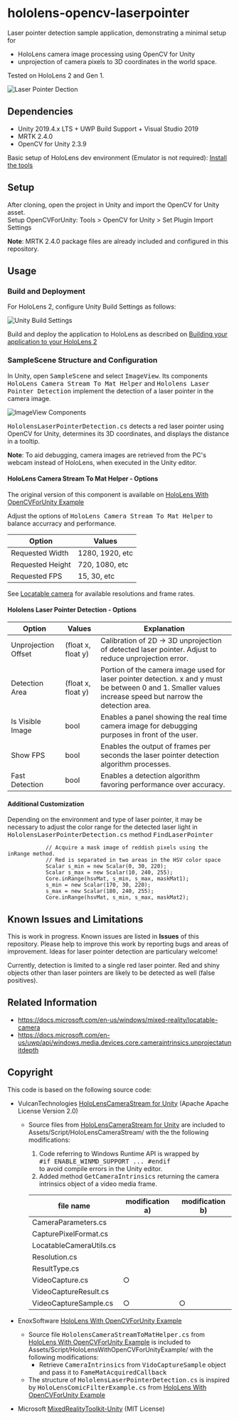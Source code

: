 # hololens-opencv-laserpointer

Laser pointer detection sample application, demonstrating a
minimal setup for 

* HoloLens camera image processing using OpenCV for Unity 
* unprojection of camera pixels to 3D coordinates in the world space.

Tested on HoloLens 2 and Gen 1.

![Laser Pointer Dection](/Document/LaserPointerDetection.PNG)

## Dependencies

 * Unity 2019.4.x LTS + UWP Build Support + Visual Studio 2019
 * MRTK 2.4.0 
 * OpenCV for Unity 2.3.9
 
 Basic setup of HoloLens dev environment (Emulator is not required): [Install the tools](https://docs.microsoft.com/en-us/windows/mixed-reality/install-the-tools) 

## Setup

After cloning, open the project in Unity and import the OpenCV for Unity asset.<br>
Setup OpenCVForUnity: Tools > OpenCV for Unity > Set Plugin Import Settings

**Note**: MRTK 2.4.0 package files are already included and configured in this repository.

## Usage
### Build and Deployment
For HoloLens 2, configure Unity Build Settings as follows:

![Unity Build Settings](/Document/UnityBuildSettings.PNG)

Build and deploy the application to HoloLens as described on
[Building your application to your HoloLens 2](https://docs.microsoft.com/en-us/windows/mixed-reality/mr-learning-base-02#building-your-application-to-your-hololens-2)


### SampleScene Structure and Configuration

In Unity, open <tt>SampleScene</tt> and select <tt>ImageView</tt>.
Its components <tt>HoloLens Camera Stream To Mat Helper</tt> and <tt>Hololens Laser Pointer Detection</tt> implement the detection of a laser pointer in the camera image. 

![ImageView Components](/Document/ImageViewInspector.PNG)

<tt>HololensLaserPointerDetection.cs</tt> detects a red laser pointer using OpenCV for Unity, determines its 3D coordinates, and displays the distance in a tooltip.

**Note**: To aid debugging, camera images are retrieved from the PC's webcam instead of HoloLens, when executed in the Unity editor.

#### HoloLens Camera Stream To Mat Helper - Options 

The original version of this component is available on [HoloLens With OpenCVForUnity Example](https://github.com/EnoxSoftware/HoloLensWithOpenCVForUnityExample)

Adjust the options of <tt>HoloLens Camera Stream To Mat Helper</tt> 
to balance accurracy and performance.

| Option | Values |
|--------|--------|
| Requested Width  | 1280, 1920, etc |
| Requested Height | 720, 1080, etc |
| Requested FPS    | 15, 30, etc |

See [Locatable camera](https://docs.microsoft.com/en-us/windows/mixed-reality/locatable-camera) for available resolutions and frame rates.

#### Hololens Laser Pointer Detection - Options 

| Option | Values | Explanation |
|--------|--------|-------------|
| Unprojection Offset  | (float x, float y) | Calibration of 2D -> 3D unprojection of detected laser pointer. Adjust to reduce unprojection error.
| Detection Area | (float x, float y) | Portion of the camera image used for laser pointer detection. x and y must be between 0 and 1. Smaller values increase speed but narrow the detection area.
| Is Visible Image    | bool | Enables a panel showing the real time camera image for debugging purposes in front of the user.|
|Show FPS | bool | Enables the output of frames per seconds the laser pointer detection algorithm processes.
| Fast Detection | bool | Enables a detection algorithm favoring performance over accuracy.| 

#### Additional Customization
Depending on the environment and type of laser pointer, it may be necessary to adjust the color range for the detected laser light in <tt>HololensLaserPointerDetection.cs</tt> method <tt>FindLaserPointer</tt>

```
            // Acquire a mask image of reddish pixels using the inRange method. 
            // Red is separated in two areas in the HSV color space
            Scalar s_min = new Scalar(0, 30, 220);
            Scalar s_max = new Scalar(10, 240, 255);
            Core.inRange(hsvMat, s_min, s_max, maskMat1);
            s_min = new Scalar(170, 30, 220);
            s_max = new Scalar(180, 240, 255);
            Core.inRange(hsvMat, s_min, s_max, maskMat2);
```


## Known Issues and Limitations

This is work in progress. Known issues are listed in **Issues** of this repository. Please help to improve this work by reporting bugs and areas of improvement. Ideas for laser pointer detection are particulary welcome!

Currently, detection is limited to a single red laser pointer. Red and shiny objects other than laser pointers are likely to be detected as well (false positives). 


## Related Information

* https://docs.microsoft.com/en-us/windows/mixed-reality/locatable-camera
* https://docs.microsoft.com/en-us/uwp/api/windows.media.devices.core.cameraintrinsics.unprojectatunitdepth


## Copyright

This code is based on the following source code:

 * VulcanTechnologies [HoloLensCameraStream for Unity](https://github.com/VulcanTechnologies/HoloLensCameraStream) (Apache Apache License Version 2.0)
    * Source files  from [HoloLensCameraStream for Unity](https://github.com/VulcanTechnologies/HoloLensCameraStream) are included to
    Assets/Script/HoloLensCameraStream/ with the the following modifications: 

      1.  Code referring to Windows Runtime API is wrapped by <br> <tt>#if ENABLE_WINMD_SUPPORT ... #endif</tt> <br>
      to avoid compile errors in the Unity editor.
      2. Added method <tt>GetCameraIntrinsics</tt> returning the camera intrinsics object of a video media frame.

       | file name | modification a) | modification b) |
       |-----------|---------------|---------------|
       |CameraParameters.cs||
       |CapturePixelFormat.cs||
       |LocatableCameraUtils.cs||
       |Resolution.cs||
       |ResultType.cs||
       |VideoCapture.cs| ○|
       |VideoCaptureResult.cs||
       |VideoCaptureSample.cs| ○ | ○ |

       
 * EnoxSoftware [HoloLens With OpenCVForUnity Example](https://github.com/EnoxSoftware/HoloLensWithOpenCVForUnityExample)

    * Source file <tt>HololensCameraStreamToMatHelper.cs</tt> from [HoloLens With OpenCVForUnity Example](https://github.com/EnoxSoftware/HoloLensWithOpenCVForUnityExample) is included to
    Assets/Script/HoloLensWithOpenCVForUnityExample/ with the following modifications:
      * Retrieve <tt>CameraIntrinsics</tt> from <tt>VidoCaptureSample</tt> object and pass it to <tt>FameMatAcquiredCallback</tt>
   * The structure of <tt>HololensLaserPointerDetection.cs</tt> is inspired by <tt>HoloLensComicFilterExample.cs</tt> from [HoloLens With OpenCVForUnity Example](https://github.com/EnoxSoftware/HoloLensWithOpenCVForUnityExample)


* Microsoft [MixedRealityToolkit-Unity](https://github.com/microsoft/MixedRealityToolkit-Unity) (MIT License)


 
